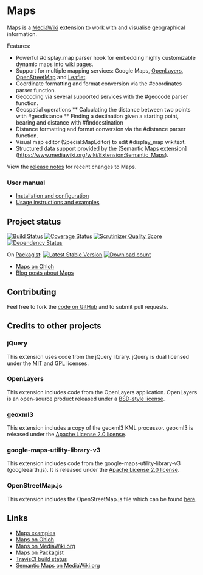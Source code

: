 # Maps

Maps is a [MediaWiki](https://www.mediawiki.org) extension to work with and visualise geographical
information.

Features:

* Powerful #display_map parser hook for embedding highly customizable dynamic maps into wiki pages.
* Support for multiple mapping services: Google Maps, [OpenLayers](http://www.openlayers.org/),
[OpenStreetMap](www.openstreetmap.org/) and [Leaflet](http://leafletjs.com/).
* Coordinate formatting and format conversion via the #coordinates parser function.
* Geocoding via several supported services with the #geocode parser function.
* Geospatial operations
** Calculating the distance between two points with #geodistance
** Finding a destination given a starting point, bearing and distance with #finddestination
* Distance formatting and format conversion via the #distance parser function.
* Visual map editor (Special:MapEditor) to edit #display_map wikitext.
* Structured data support provided by the [Semantic Maps extension]
(https://www.mediawiki.org/wiki/Extension:Semantic_Maps).

View the [release notes](docs/RELEASE-NOTES.md) for recent changes to Maps.

### User manual

* [Installation and configuration](docs/INSTALL.md)
* [Usage instructions and examples](https://semantic-mediawiki.org/wiki/Maps)

## Project status

[![Build Status](https://secure.travis-ci.org/JeroenDeDauw/Maps.png?branch=master)](http://travis-ci.org/JeroenDeDauw/Maps)
[![Coverage Status](https://coveralls.io/repos/JeroenDeDauw/Maps/badge.png?branch=master)](https://coveralls.io/r/JeroenDeDauw/Maps?branch=master)
[![Scrutinizer Quality Score](https://scrutinizer-ci.com/g/JeroenDeDauw/Maps/badges/quality-score.png?s=3881a27e63cb64e7511d766bfec2e2db5d39bec3)](https://scrutinizer-ci.com/g/JeroenDeDauw/Maps/)
[![Dependency Status](https://www.versioneye.com/php/mediawiki:maps/dev-master/badge.png)](https://www.versioneye.com/php/mediawiki:maps/dev-master)

On [Packagist](https://packagist.org/packages/mediawiki/maps):
[![Latest Stable Version](https://poser.pugx.org/mediawiki/maps/version.png)](https://packagist.org/packages/mediawiki/maps)
[![Download count](https://poser.pugx.org/mediawiki/maps/d/total.png)](https://packagist.org/packages/mediawiki/maps)

* [Maps on Ohloh](https://www.ohloh.net/p/maps/)
* [Blog posts about Maps](www.bn2vs.com/blog/tag/maps)

## Contributing

Feel free to fork the [code on GitHub](https://github.com/JeroenDeDauw/Maps) and to submit pull
requests.

## Credits to other projects

### jQuery

This extension uses code from the jQuery library.
jQuery is dual licensed under the
[MIT](http://www.opensource.org/licenses/mit-license.php)
and
[GPL](http://www.opensource.org/licenses/gpl-license.php)
licenses.

### OpenLayers

This extension includes code from the OpenLayers application.
OpenLayers is an open-source product released under a
[BSD-style license](http://svn.openlayers.org/trunk/openlayers/license.txt).

### geoxml3

This extension includes a copy of the geoxml3 KML processor.
geoxml3 is released under the
[Apache License 2.0 license](http://www.apache.org/licenses/LICENSE-2.0).

### google-maps-utility-library-v3

This extension includes code from the google-maps-utility-library-v3 (googleearth.js).
It is released under the
[Apache License 2.0 license](http://www.apache.org/licenses/LICENSE-2.0).

### OpenStreetMap.js

This extension includes the OpenStreetMap.js file which can be found
[here](http://www.openstreetmap.org/openlayers/OpenStreetMap.js).

## Links

* [Maps examples](https://semantic-mediawiki.org/wiki/Maps_examples)
* [Maps on Ohloh](https://www.ohloh.net/p/maps)
* [Maps on MediaWiki.org](https://www.mediawiki.org/wiki/Extension:Maps)
* [Maps on Packagist](https://packagist.org/packages/mediawiki/maps)
* [TravisCI build status](https://travis-ci.org/JeroenDeDauw/Maps)
* [Semantic Maps on MediaWiki.org](https://www.mediawiki.org/wiki/Extension:Semantic_Maps)